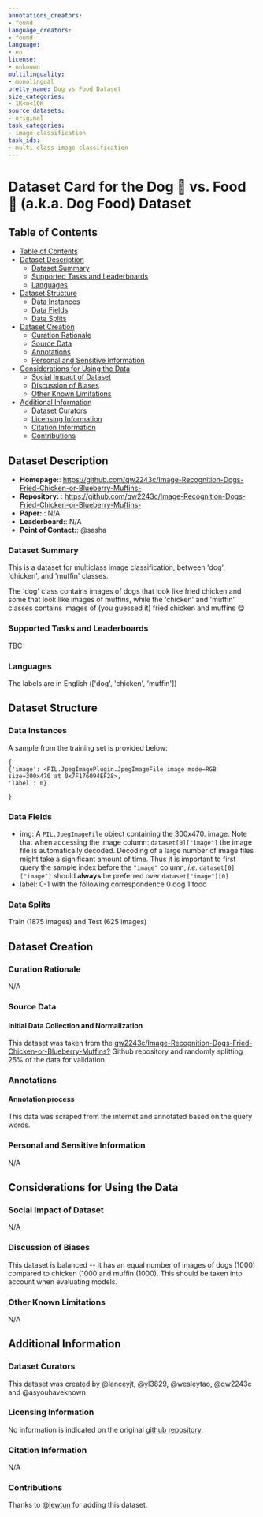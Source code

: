 ```yaml
---
annotations_creators:
- found
language_creators:
- found
language:
- en
license:
- unknown
multilinguality:
- monolingual
pretty_name: Dog vs Food Dataset
size_categories:
- 1K<n<10K
source_datasets:
- original
task_categories:
- image-classification
task_ids:
- multi-class-image-classification
---
```


# Dataset Card for the Dog 🐶 vs. Food 🍔 (a.k.a. Dog Food) Dataset

## Table of Contents
- [Table of Contents](#table-of-contents)
- [Dataset Description](#dataset-description)
  - [Dataset Summary](#dataset-summary)
  - [Supported Tasks and Leaderboards](#supported-tasks-and-leaderboards)
  - [Languages](#languages)
- [Dataset Structure](#dataset-structure)
  - [Data Instances](#data-instances)
  - [Data Fields](#data-fields)
  - [Data Splits](#data-splits)
- [Dataset Creation](#dataset-creation)
  - [Curation Rationale](#curation-rationale)
  - [Source Data](#source-data)
  - [Annotations](#annotations)
  - [Personal and Sensitive Information](#personal-and-sensitive-information)
- [Considerations for Using the Data](#considerations-for-using-the-data)
  - [Social Impact of Dataset](#social-impact-of-dataset)
  - [Discussion of Biases](#discussion-of-biases)
  - [Other Known Limitations](#other-known-limitations)
- [Additional Information](#additional-information)
  - [Dataset Curators](#dataset-curators)
  - [Licensing Information](#licensing-information)
  - [Citation Information](#citation-information)
  - [Contributions](#contributions)

## Dataset Description

- **Homepage:**: https://github.com/qw2243c/Image-Recognition-Dogs-Fried-Chicken-or-Blueberry-Muffins-
- **Repository:** : https://github.com/qw2243c/Image-Recognition-Dogs-Fried-Chicken-or-Blueberry-Muffins-
- **Paper:** : N/A
- **Leaderboard:**: N/A
- **Point of Contact:**: @sasha

### Dataset Summary

This is a dataset for multiclass image classification, between 'dog', 'chicken', and 'muffin' classes. 

The 'dog' class contains images of dogs that look like fried chicken and some that look like images of muffins, while the 'chicken' and 'muffin' classes contains images of (you guessed it) fried chicken and muffins 😋

### Supported Tasks and Leaderboards

TBC

### Languages

The labels are in English (['dog', 'chicken', 'muffin'])

## Dataset Structure

### Data Instances
A sample from the training set is provided below:

```
{
{'image': <PIL.JpegImagePlugin.JpegImageFile image mode=RGB size=300x470 at 0x7F176094EF28>, 
'label': 0}

}
```

### Data Fields


- img: A `PIL.JpegImageFile` object containing the 300x470. image. Note that when accessing the image column: `dataset[0]["image"]` the image file is automatically decoded. Decoding of a large number of image files might take a significant amount of time. Thus it is important to first query the sample index before the `"image"` column, *i.e.* `dataset[0]["image"]` should **always** be preferred over `dataset["image"][0]`
- label: 0-1 with the following correspondence
         0 dog
         1 food

### Data Splits

Train (1875 images) and Test (625 images)

## Dataset Creation

### Curation Rationale

N/A

### Source Data

#### Initial Data Collection and Normalization

This dataset was taken from the [qw2243c/Image-Recognition-Dogs-Fried-Chicken-or-Blueberry-Muffins?](https://github.com/qw2243c/Image-Recognition-Dogs-Fried-Chicken-or-Blueberry-Muffins-) Github repository and randomly splitting 25% of the data for validation.

### Annotations

#### Annotation process

This data was scraped from the internet and annotated based on the query words.


### Personal and Sensitive Information

N/A

## Considerations for Using the Data

### Social Impact of Dataset

N/A

### Discussion of Biases

This dataset is balanced -- it has an equal number of images of dogs (1000) compared to chicken (1000 and muffin (1000). This should be taken into account when evaluating models.

### Other Known Limitations

N/A

## Additional Information

### Dataset Curators

This dataset was created by @lanceyjt, @yl3829, @wesleytao, @qw2243c and @asyouhaveknown

### Licensing Information

No information is indicated on the original [github repository](https://github.com/qw2243c/Image-Recognition-Dogs-Fried-Chicken-or-Blueberry-Muffins-).

### Citation Information

N/A

### Contributions

Thanks to [@lewtun](https://github.com/lewtun) for adding this dataset.
